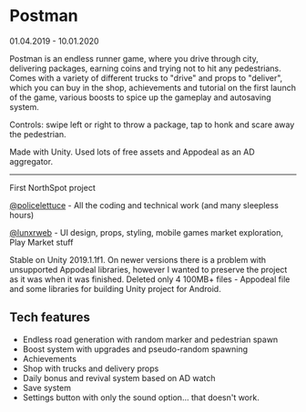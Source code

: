 # Postman
01.04.2019 - 10.01.2020

Postman is an endless runner game, where you drive through city, delivering packages, earning coins and trying not to hit any pedestrians. Comes with a variety of different trucks to "drive" and props to "deliver", which you can buy in the shop, achievements and tutorial on the first launch of the game, various boosts to spice up the gameplay and autosaving system.

Controls: swipe left or right to throw a package, tap to honk and scare away the pedestrian.

Made with Unity. Used lots of free assets and Appodeal as an AD aggregator.

- - -

First NorthSpot project 


[@policelettuce](https://t.me/policelettuce) - All the coding and technical work (and many sleepless hours)


[@lunxrweb](https://t.me/cheatcodesforhoes) - UI design, props, styling, mobile games market exploration, Play Market stuff

Stable on Unity 2019.1.1f1. 
On newer versions there is a problem with unsupported Appodeal libraries, however I wanted to preserve the project as it was when it was finished. Deleted only 4 100MB+ files - Appodeal file and some libraries for building Unity project for Android.

## Tech features
- Endless road generation with random marker and pedestrian spawn
- Boost system with upgrades and pseudo-random spawning
- Achievements
- Shop with trucks and delivery props
- Daily bonus and revival system based on AD watch
- Save system
- Settings button with only the sound option... that doesn't work.
